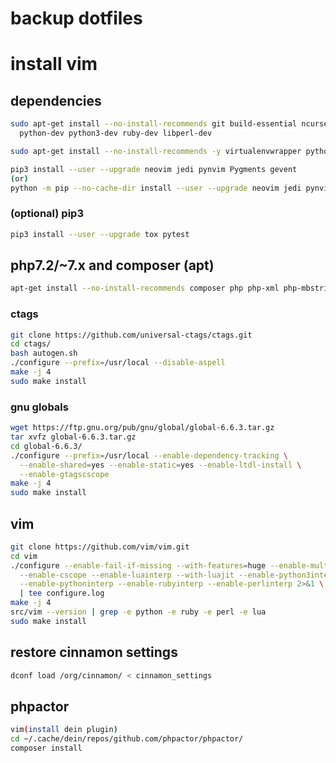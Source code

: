 # backup dotfiles

# install vim

## dependencies

```bash
sudo apt-get install --no-install-recommends git build-essential ncurses-dev luajit libluajit-5.1-dev \
  python-dev python3-dev ruby-dev libperl-dev
```

```bash
sudo apt-get install --no-install-recommends -y virtualenvwrapper python3-pip python-pip
```

```bash
pip3 install --user --upgrade neovim jedi pynvim Pygments gevent
(or)
python -m pip --no-cache-dir install --user --upgrade neovim jedi pynvim Pygments gevent
```

### (optional) pip3

```bash
pip3 install --user --upgrade tox pytest
```

## php7.2/~7.x and composer (apt)

```bash
apt-get install --no-install-recommends composer php php-xml php-mbstring php-curl
```

### ctags

```bash
git clone https://github.com/universal-ctags/ctags.git
cd ctags/
bash autogen.sh
./configure --prefix=/usr/local --disable-aspell
make -j 4
sudo make install
```

### gnu globals

```bash
wget https://ftp.gnu.org/pub/gnu/global/global-6.6.3.tar.gz
tar xvfz global-6.6.3.tar.gz
cd global-6.6.3/
./configure --prefix=/usr/local --enable-dependency-tracking \
  --enable-shared=yes --enable-static=yes --enable-ltdl-install \
  --enable-gtagscscope
make -j 4
sudo make install
```

## vim

```bash
git clone https://github.com/vim/vim.git
cd vim
./configure --enable-fail-if-missing --with-features=huge --enable-multibyte \
  --enable-cscope --enable-luainterp --with-luajit --enable-python3interp \
  --enable-pythoninterp --enable-rubyinterp --enable-perlinterp 2>&1 \
  | tee configure.log
make -j 4
src/vim --version | grep -e python -e ruby -e perl -e lua
sudo make install
```

## restore cinnamon settings

```bash
dconf load /org/cinnamon/ < cinnamon_settings
```

## phpactor

```bash
vim(install dein plugin)
cd ~/.cache/dein/repos/github.com/phpactor/phpactor/
composer install
```
